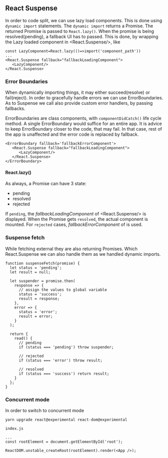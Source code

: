 ## React Suspense

In order to code split, we can use lazy load components. This is done using `dynamic import` statements. The `dynamic import` returns a Promise. The returned Promise is passed to `React.lazy()`. When the promise is being resolved(pending), a fallback UI has to passed. This is done, by wrapping the Lazy loaded component in <React.Suspense/>, like

```
const LazyComponent=React.lazy(()=>import('component_path'))
...
<React.Suspense fallback="fallbackLoadingComponent">
   <LazyComponent/>
</React.Suspense>
```

### Error Boundaries

When dynamically importing things, it may either succeed(resolve) or fail(reject). In order to gracefully handle errors we can use ErrorBoundaries. As to Suspense we call also provide custom error handlers, by passing fallbacks.

ErrorBoundaries are class components, with `componentDidCatch()` life cycle method. A single ErrorBoundary would suffice for an entire app. It is advice to keep ErrorBoundary closer to the code, that may fail. In that case, rest of the app is unaffected and the error code is replaced by fallback.

```
<ErrorBoundary fallback='fallbackErrorComponent'>
   <React.Suspense fallback="fallbackLoadingComponent">
      <LazyComponent/>
   </React.Suspense>
</ErrorBoundary>
```

#### React.lazy()

As always, a Promise can have 3 state:

- pending
- resolved
- rejected

If `pending`, the _fallbackLoadingComponent_ of <React.Suspense/> is displayed.
When the Promise gets `resolved`, the actual component is mounted.
For `rejected` cases, _fallbackErrorComponent_ of <ErrorBoundary/> is used.

### Suspense fetch

While fetching external they are also returning Promises. Which React.Suspense we can also handle them as we handled dynamic imports.

```
function suspenseFetch(promise) {
  let status = 'pending';
  let result = null;

  let suspender = promise.then(
    response => {
      // assign the values to global variable
      status = 'success';
      result = response;
    },
    error => {
      status = 'error';
      result = error;
    }
  );

  return {
    read() {
      // pending
      if (status === 'pending') throw suspender;

      // rejected
      if (status === 'error') throw result;

      // resolved
      if (status === 'success') return result;
    }
  };
}
```

### Concurrent mode

In order to switch to concurrent mode

```
yarn upgrade react@experimental react-dom@experimental
```

`index.js`
```
...
const rootElement = document.getElementById('root');

ReactDOM.unstable_createRoot(rootElement).render(<App />);
```

